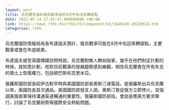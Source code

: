 ```yaml
---
layout: post
title: 烏克蘭官員料俄烏戰爭或於8月中旬迎來轉捩點
date: 2022-05-14 17:43:47.000000000 +08:00
link: https://news.rthk.hk/rthk/ch/component/k2/1648548-20220514.htm
categories: rthk
---
```


烏克蘭國防情報局局長布達諾夫預計，俄烏戰爭可能在8月中旬迎來轉捩點，主要戰事或會在年底結束。

布達諾夫接受英國傳媒訪問時說，烏克蘭對敵人瞭如指掌，幾乎在他們制定計劃的時候，就知悉計劃，他對目前戰事的發展趨勢感到樂觀，相信烏克蘭會在所有失去的領土上恢復權力，包括頓巴斯和克里米亞。

俄羅斯國防部長紹伊古較早時與美國國防部長奧斯汀通電話，是俄羅斯出兵烏克蘭以來，兩國防長首次通話。美國國防部發言人說，奧斯汀敦促俄方立即停火，並強調美俄兩軍保持溝通渠道暢通的重要性。俄羅斯國防部指，會談是應美方要求舉行，討論了烏克蘭局勢等國際安全熱點問題。
